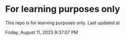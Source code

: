 # For learning purposes only
This repo is for learning purposes only.
Last updated at

Friday, August 11, 2023 9:37:07 PM

